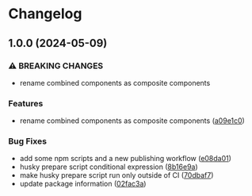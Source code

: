 # Changelog

## 1.0.0 (2024-05-09)


### ⚠ BREAKING CHANGES

* rename combined components as composite components

### Features

* rename combined components as composite components ([a09e1c0](https://github.com/jariikonen/mui-country-code-selector/commit/a09e1c078e7623c9e3b1115b0e82fd08db41486f))


### Bug Fixes

* add some npm scripts and a new publishing workflow ([e08da01](https://github.com/jariikonen/mui-country-code-selector/commit/e08da0133bb74bee7e82f824db8a1a462cb44519))
* husky prepare script conditional expression ([8b16e9a](https://github.com/jariikonen/mui-country-code-selector/commit/8b16e9adc9f7bc87bd664776928d3d940c1a9c93))
* make husky prepare script run only outside of CI ([70dbaf7](https://github.com/jariikonen/mui-country-code-selector/commit/70dbaf7684ff81a8cbd85387ca1868e817ff6dcd))
* update package information ([02fac3a](https://github.com/jariikonen/mui-country-code-selector/commit/02fac3aee0e74271f8f2c8a20191e51395730cb4))
